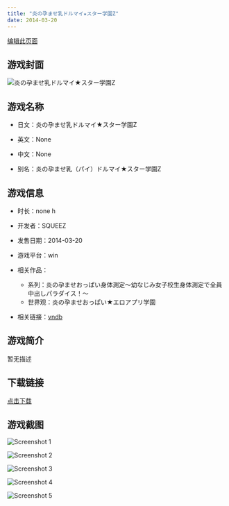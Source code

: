 ```yaml
---
title: "炎の孕ませ乳ドルマイ★スター学園Z"
date: 2014-03-20
---
```

[编辑此页面](https://github.com/ACG-3/ADV3-source/blob/main/source/_posts/games/%E7%82%8E%E3%81%AE%E5%AD%95%E3%81%BE%E3%81%9B%E4%B9%B3%E3%83%89%E3%83%AB%E3%83%9E%E3%82%A4%E2%98%85%E3%82%B9%E3%82%BF%E3%83%BC%E5%AD%A6%E5%9C%92Z.md)

## 游戏封面

![炎の孕ませ乳ドルマイ★スター学園Z](https%3A//pan.timero.xyz/onedrive/img_lib_001/%E7%82%8E%E3%81%AE%E5%AD%95%E3%81%BE%E3%81%9B%E4%B9%B3%E3%83%89%E3%83%AB%E3%83%9E%E3%82%A4%E2%98%85%E3%82%B9%E3%82%BF%E3%83%BC%E5%AD%A6%E5%9C%92Z_cover.avif)


## 游戏名称

- 日文：炎の孕ませ乳ドルマイ★スター学園Z
- 英文：None
- 中文：None

- 别名：炎の孕ませ乳（パイ）ドルマイ★スター学園Z


## 游戏信息

- 时长：none h
- 开发者：SQUEEZ
- 发售日期：2014-03-20
- 游戏平台：win
- 相关作品：
   - 系列：炎の孕ませおっぱい身体測定～幼なじみ女子校生身体測定で全員中出しパラダイス！～
   - 世界观：炎の孕ませおっぱい★エロアプリ学園

- 相关链接：[vndb](https://vndb.org/v13962)


## 游戏简介

暂无描述


## 下载链接

[点击下载](https://pan.timero.xyz/onedrive/adv_lib_001/%E7%82%8E%E3%81%AE%E5%AD%95%E3%81%BE%E3%81%9B%E4%B9%B3%E3%83%89%E3%83%AB%E3%83%9E%E3%82%A4%E2%98%85%E3%82%B9%E3%82%BF%E3%83%BC%E5%AD%A6%E5%9C%92Z)


## 游戏截图


![Screenshot 1](https%3A//pan.timero.xyz/onedrive/img_lib_001/%E7%82%8E%E3%81%AE%E5%AD%95%E3%81%BE%E3%81%9B%E4%B9%B3%E3%83%89%E3%83%AB%E3%83%9E%E3%82%A4%E2%98%85%E3%82%B9%E3%82%BF%E3%83%BC%E5%AD%A6%E5%9C%92Z_Screenshot_1.avif)

![Screenshot 2](https%3A//pan.timero.xyz/onedrive/img_lib_001/%E7%82%8E%E3%81%AE%E5%AD%95%E3%81%BE%E3%81%9B%E4%B9%B3%E3%83%89%E3%83%AB%E3%83%9E%E3%82%A4%E2%98%85%E3%82%B9%E3%82%BF%E3%83%BC%E5%AD%A6%E5%9C%92Z_Screenshot_2.avif)

![Screenshot 3](https%3A//pan.timero.xyz/onedrive/img_lib_001/%E7%82%8E%E3%81%AE%E5%AD%95%E3%81%BE%E3%81%9B%E4%B9%B3%E3%83%89%E3%83%AB%E3%83%9E%E3%82%A4%E2%98%85%E3%82%B9%E3%82%BF%E3%83%BC%E5%AD%A6%E5%9C%92Z_Screenshot_3.avif)

![Screenshot 4](https%3A//pan.timero.xyz/onedrive/img_lib_001/%E7%82%8E%E3%81%AE%E5%AD%95%E3%81%BE%E3%81%9B%E4%B9%B3%E3%83%89%E3%83%AB%E3%83%9E%E3%82%A4%E2%98%85%E3%82%B9%E3%82%BF%E3%83%BC%E5%AD%A6%E5%9C%92Z_Screenshot_4.avif)

![Screenshot 5](https%3A//pan.timero.xyz/onedrive/img_lib_001/%E7%82%8E%E3%81%AE%E5%AD%95%E3%81%BE%E3%81%9B%E4%B9%B3%E3%83%89%E3%83%AB%E3%83%9E%E3%82%A4%E2%98%85%E3%82%B9%E3%82%BF%E3%83%BC%E5%AD%A6%E5%9C%92Z_Screenshot_5.avif)


